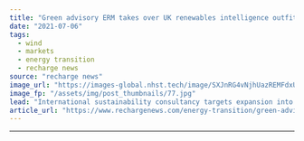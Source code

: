```yaml
---
title: "Green advisory ERM takes over UK renewables intelligence outfit RCG"
date: "2021-07-06"
tags: 
  - wind
  - markets
  - energy transition
  - recharge news
source: "recharge news"
image_url: "https://images-global.nhst.tech/image/SXJnRG4vNjhUazREMFdxUUsxdUV3T0ZDK043Q1RPc3JuNHhFUFEyZFJtQT0=/nhst/binary/bad5fb0fb9eebd6e4065de01dbabcad6"
image_fp: "/assets/img/post_thumbnails/77.jpg"
lead: "International sustainability consultancy targets expansion into 'entire lifecycle' clean-energy project development services with takeover"
article_url: "https://www.rechargenews.com/energy-transition/green-advisory-erm-takes-over-uk-renewables-intelligence-outfit-rcg/2-1-1036038"
---
```


---
